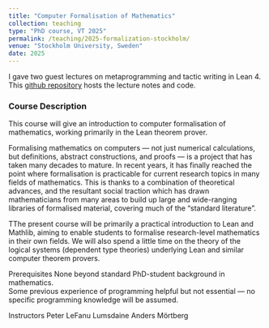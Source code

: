 ```yaml
---	
title: "Computer Formalisation of Mathematics"		
collection: teaching		
type: "PhD course, VT 2025"		
permalink: /teaching/2025-formalization-stockholm/
venue: "Stockholm University, Sweden"
date: 2025		
---	
```


I gave two guest lectures on metaprogramming and tactic writing in Lean 4. This [github repository](github.com/sinhp/mpil25) hosts the lecture notes and code.

### Course Description

This course will give an introduction to computer formalisation of mathematics, working primarily in the Lean theorem prover.

Formalising mathematics on computers — not just numerical calculations, but definitions, abstract constructions, and proofs — is a project that has taken many decades to mature.  In recent years, it has finally reached the point where formalisation is practicable for current research topics in many fields of mathematics.  This is thanks to a combination of theoretical advances, and the resultant social traction which has drawn mathematicians from many areas to build up large and wide-ranging libraries of formalised material, covering much of the “standard literature”.

TThe present course will be primarily a practical introduction to Lean and Mathlib, aiming to enable students to formalise research-level mathematics in their own fields.  We will also spend a little time on the theory of the logical systems (dependent type theories) underlying Lean and similar computer theorem provers.

Prerequisites
None beyond standard PhD-student background in mathematics.  
Some previous experience of programming helpful but not essential — no specific programming knowledge will be assumed.

Instructors
Peter LeFanu Lumsdaine
Anders Mörtberg
